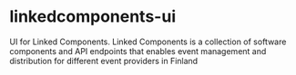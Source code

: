 # linkedcomponents-ui
UI for Linked Components. Linked Components is a collection of software components and API endpoints that enables event management and distribution for different event providers in Finland
